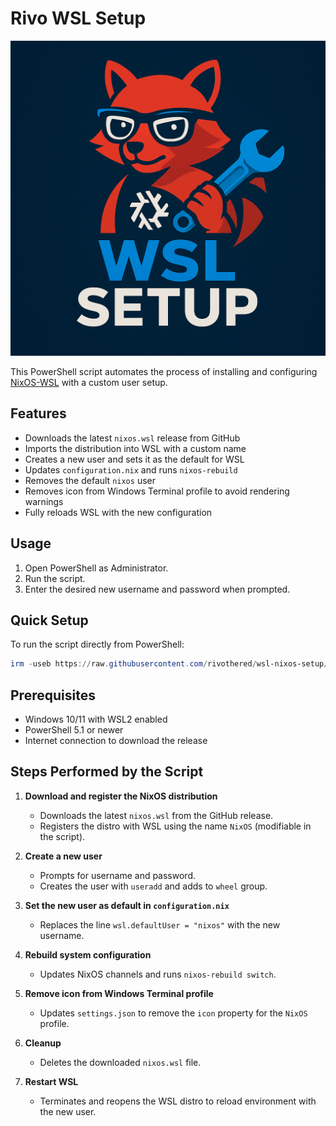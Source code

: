 ﻿# Rivo WSL Setup

![NixOS Rivo Setup Logo](https://github.com/rivothered/wsl-nixos-setup/blob/main/assets/logo.png "NixOS Rivo Setup Logo")

This PowerShell script automates the process of installing and configuring [NixOS-WSL](https://github.com/nix-community/NixOS-WSL) with a custom user setup.

## Features

* Downloads the latest `nixos.wsl` release from GitHub
* Imports the distribution into WSL with a custom name
* Creates a new user and sets it as the default for WSL
* Updates `configuration.nix` and runs `nixos-rebuild`
* Removes the default `nixos` user
* Removes icon from Windows Terminal profile to avoid rendering warnings
* Fully reloads WSL with the new configuration

## Usage

1. Open PowerShell as Administrator.
2. Run the script.
3. Enter the desired new username and password when prompted.

## Quick Setup

To run the script directly from PowerShell:
```powershell
irm -useb https://raw.githubusercontent.com/rivothered/wsl-nixos-setup/refs/heads/main/nixos-wsl-install.ps1 | iex
```

## Prerequisites

* Windows 10/11 with WSL2 enabled
* PowerShell 5.1 or newer
* Internet connection to download the release

## Steps Performed by the Script

1. **Download and register the NixOS distribution**

   * Downloads the latest `nixos.wsl` from the GitHub release.
   * Registers the distro with WSL using the name `NixOS` (modifiable in the script).

2. **Create a new user**

   * Prompts for username and password.
   * Creates the user with `useradd` and adds to `wheel` group.

3. **Set the new user as default in `configuration.nix`**

   * Replaces the line `wsl.defaultUser = "nixos"` with the new username.

4. **Rebuild system configuration**

   * Updates NixOS channels and runs `nixos-rebuild switch`.

5. **Remove icon from Windows Terminal profile**

   * Updates `settings.json` to remove the `icon` property for the `NixOS` profile.

6. **Cleanup**

   * Deletes the downloaded `nixos.wsl` file.

7. **Restart WSL**

   * Terminates and reopens the WSL distro to reload environment with the new user.

